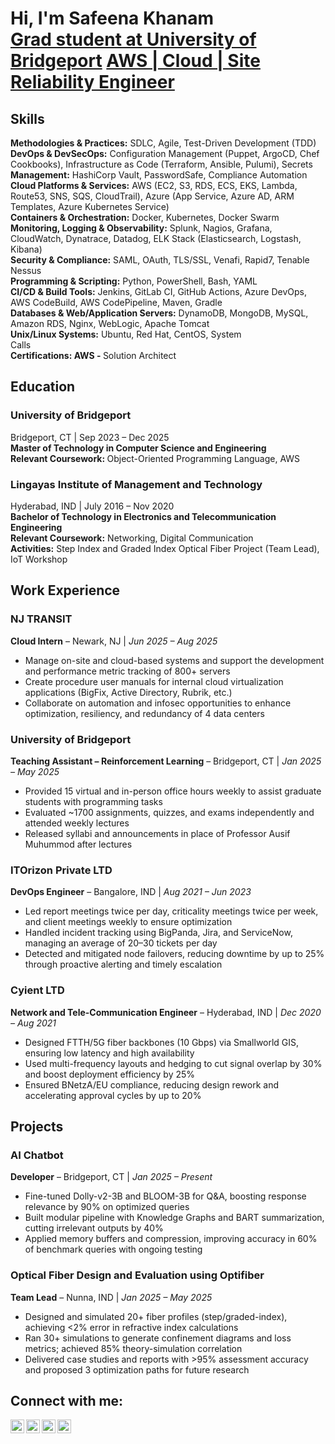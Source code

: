 
<h1>Hi, I'm Safeena Khanam <br/><a href="https://www.linkedin.com/in/safeena-khanam-a641a6203/">Grad student at University of Bridgeport</a> <a href="https://github.com/skhnam"> AWS | Cloud | Site Reliability Engineer</a></h1>

<h2>Skills</h2>

<div><b>Methodologies & Practices:</b> <a>SDLC, Agile, Test-Driven Development (TDD)</a></div>
<div><b>DevOps & DevSecOps:</b> <a>Configuration Management (Puppet, ArgoCD, Chef Cookbooks), Infrastructure as Code (Terraform, Ansible, Pulumi), Secrets</a></div>
<div><b>Management:</b> <a>HashiCorp Vault, PasswordSafe, Compliance Automation</a></div>
<div><b>Cloud Platforms & Services:</b> <a>AWS (EC2, S3, RDS, ECS, EKS, Lambda, Route53, SNS, SQS, CloudTrail), Azure (App Service, Azure AD, ARM Templates, Azure Kubernetes Service)</a></div>
<div><b>Containers & Orchestration:</b> <a>Docker, Kubernetes, Docker Swarm</a></div>
<div><b>Monitoring, Logging & Observability:</b> <a>Splunk, Nagios, Grafana, CloudWatch, Dynatrace, Datadog, ELK Stack (Elasticsearch, Logstash, Kibana)</a></div>
<div><b>Security & Compliance:</b> <a>SAML, OAuth, TLS/SSL, Venafi, Rapid7, Tenable Nessus</a></div>
<div><b>Programming & Scripting:</b> <a>Python, PowerShell, Bash, YAML</a></div>
<div><b>CI/CD & Build Tools:</b> <a>Jenkins, GitLab CI, GitHub Actions, Azure DevOps, AWS CodeBuild, AWS CodePipeline, Maven, Gradle</a></div>
<div><b>Databases & Web/Application Servers:</b> <a>DynamoDB, MongoDB, MySQL, Amazon RDS, Nginx, WebLogic, Apache Tomcat</a></div>
<div><b>Unix/Linux Systems:</b> <a>Ubuntu, Red Hat, CentOS, System</a></div>
 Calls</b>
<div><b>Certifications: </b><a><b>AWS - </b>Solution Architect </a> 
 
<h2>Education</h2>

<h3>University of Bridgeport</h3> Bridgeport, CT | Sep 2023 – Dec 2025</div>
<div><b>Master of Technology in Computer Science and Engineering</b>
<div><b>Relevant Coursework: </b><a>Object-Oriented Programming Language, AWS</a>

<h3>Lingayas Institute of Management and Technology</h3> Hyderabad, IND | July 2016 – Nov 2020</div>
<div><b>Bachelor of Technology in Electronics and Telecommunication Engineering</b></div>
<div><b>Relevant Coursework:</b> <a>Networking, Digital Communication</a></div>
<div><b>Activities:</b> <a>Step Index and Graded Index Optical Fiber Project (Team Lead), IoT Workshop</a></div>

<h2>Work Experience</h2>

<h3>NJ TRANSIT</h3>
<div><b>Cloud Intern</b> – Newark, NJ | <i>Jun 2025 – Aug 2025</i></div>
<ul>
  <li>Manage on-site and cloud-based systems and support the development and performance metric tracking of 800+ servers</li>
  <li>Create procedure user manuals for internal cloud virtualization applications (BigFix, Active Directory, Rubrik, etc.)</li>
  <li>Collaborate on automation and infosec opportunities to enhance optimization, resiliency, and redundancy of 4 data centers</li>
</ul>

<h3>University of Bridgeport</h3>
<div><b>Teaching Assistant – Reinforcement Learning</b> – Bridgeport, CT | <i>Jan 2025 – May 2025</i></div>
<ul>
  <li>Provided 15 virtual and in-person office hours weekly to assist graduate students with programming tasks</li>
  <li>Evaluated ~1700 assignments, quizzes, and exams independently and attended weekly lectures</li>
  <li>Released syllabi and announcements in place of Professor Ausif Muhummod after lectures</li>
</ul>

<h3>ITOrizon Private LTD</h3>
<div><b>DevOps Engineer</b> – Bangalore, IND | <i>Aug 2021 – Jun 2023</i></div>
<ul>
  <li>Led report meetings twice per day, criticality meetings twice per week, and client meetings weekly to ensure optimization</li>
  <li>Handled incident tracking using BigPanda, Jira, and ServiceNow, managing an average of 20–30 tickets per day</li>
  <li>Detected and mitigated node failovers, reducing downtime by up to 25% through proactive alerting and timely escalation</li>
</ul>

<h3>Cyient LTD</h3>
<div><b>Network and Tele-Communication Engineer</b> – Hyderabad, IND | <i>Dec 2020 – Aug 2021</i></div>
<ul>
  <li>Designed FTTH/5G fiber backbones (10 Gbps) via Smallworld GIS, ensuring low latency and high availability</li>
  <li>Used multi-frequency layouts and hedging to cut signal overlap by 30% and boost deployment efficiency by 25%</li>
  <li>Ensured BNetzA/EU compliance, reducing design rework and accelerating approval cycles by up to 20%</li>
</ul>

<h2>Projects</h2>

<h3>AI Chatbot</h3>
<div><b>Developer</b> – Bridgeport, CT | <i>Jan 2025 – Present</i></div>
<ul>
  <li>Fine-tuned Dolly-v2-3B and BLOOM-3B for Q&A, boosting response relevance by 90% on optimized queries</li>
  <li>Built modular pipeline with Knowledge Graphs and BART summarization, cutting irrelevant outputs by 40%</li>
  <li>Applied memory buffers and compression, improving accuracy in 60% of benchmark queries with ongoing testing</li>
</ul>

<h3>Optical Fiber Design and Evaluation using Optifiber</h3>
<div><b>Team Lead</b> – Nunna, IND | <i>Jan 2025 – May 2025</i></div>
<ul>
  <li>Designed and simulated 20+ fiber profiles (step/graded-index), achieving &lt;2% error in refractive index calculations</li>
  <li>Ran 30+ simulations to generate confinement diagrams and loss metrics; achieved 85% theory-simulation correlation</li>
  <li>Delivered case studies and reports with &gt;95% assessment accuracy and proposed 3 optimization paths for future research</li>
</ul>

<h2> Connect with me:</h2>

[<img align="left" alt="JoshMadakor | YouTube" width="22px" src="https://cdn.jsdelivr.net/npm/simple-icons@v3/icons/youtube.svg" />][youtube]
[<img align="left" alt="JoshMadakor | Twitter" width="22px" src="https://cdn.jsdelivr.net/npm/simple-icons@v3/icons/twitter.svg" />][twitter]
[<img align="left" alt="JoshMadakor | LinkedIn" width="22px" src="https://cdn.jsdelivr.net/npm/simple-icons@v3/icons/linkedin.svg" />][linkedin]
[<img align="left" alt="JoshMadakor | Instagram" width="22px" src="https://cdn.jsdelivr.net/npm/simple-icons@v3/icons/instagram.svg" />][instagram]

[twitter]: https://twitter.com/joshmadakor
[youtube]: https://www.youtube.com/c/joshmadakor
[instagram]: https://www.instagram.com/joshmadakor/
[linkedin]: https://linkedin.com/in/joshmadakor

<!--
**joshmadakor1/joshmadakor1** is a ✨ _special_ ✨ repository because its `README.md` (this file) appears on your GitHub profile.

Here are some ideas to get you started:

- 🔭 I’m currently working on ...
- 🌱 I’m currently learning ...
- 👯 I’m looking to collaborate on ...
- 🤔 I’m looking for help with ...
- 💬 Ask me about ...
- 📫 How to reach me: ...
- 😄 Pronouns: ...
- ⚡ Fun fact: ...
-->
